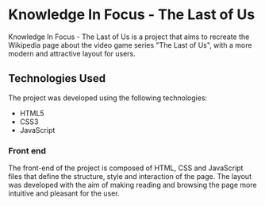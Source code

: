 # Knowledge In Focus - The Last of Us

Knowledge In Focus - The Last of Us is a project that aims to recreate the Wikipedia page about the video game series "The Last of Us", with a more modern and attractive layout for users.

## Technologies Used

The project was developed using the following technologies:

- HTML5
- CSS3
- JavaScript

### Front end

The front-end of the project is composed of HTML, CSS and JavaScript files that define the structure, style and interaction of the page. The layout was developed with the aim of making reading and browsing the page more intuitive and pleasant for the user.